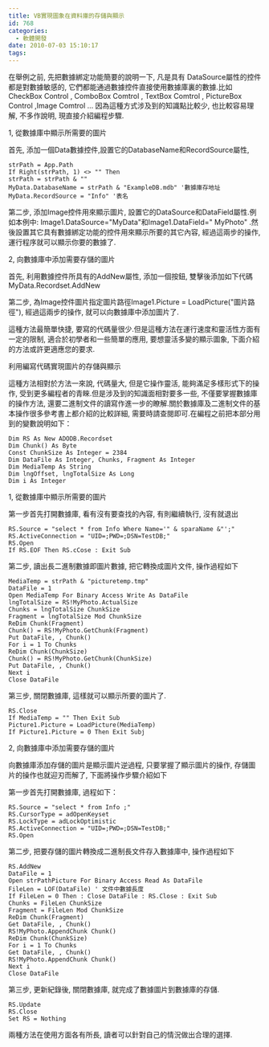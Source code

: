 ```yaml
---
title: VB實現圖象在資料庫的存儲與顯示
id: 768
categories:
  - 軟體開發
date: 2010-07-03 15:10:17
tags:
---
```


在舉例之前, 先把數據綁定功能簡要的說明一下, 凡是具有 DataSource屬性的控件都是對數據敏感的, 它們都能通過數據控件直接使用數據庫裏的數據.比如CheckBox Control , ComboBox Comtrol , TextBox Comtrol , PictureBox Control ,Image Comtrol … 因為這種方式涉及到的知識點比較少, 也比較容易理解, 不多作說明, 現直接介紹編程步驟.

1, 從數據庫中顯示所需要的圖片

首先, 添加一個Data數據控件,設置它的DatabaseName和RecordSource屬性,

<!--more-->

```
strPath = App.Path
If Right(strPath, 1) <> "" Then
strPath = strPath & ""
MyData.DatabaseName = strPath & "ExampleDB.mdb" '數據庫存地址
MyData.RecordSource = "Info" '表名
```

第二步, 添加Image控件用來顯示圖片, 設置它的DataSource和DataField屬性.例如本例中: Image1.DataSource="MyData"和Image1.DataField=" MyPhoto" .然後設置其它具有數據綁定功能的控件用來顯示所要的其它內容, 經過這兩步的操作, 運行程序就可以顯示你要的數據了.

2, 向數據庫中添加需要存儲的圖片

首先, 利用數據控件所具有的AddNew屬性, 添加一個按鈕, 雙擊後添加如下代碼 MyData.Recordset.AddNew

第二步, 為Image控件圖片指定圖片路徑Image1.Picture = LoadPicture("圖片路徑"), 經過這兩步的操作, 就可以向數據庫中添加圖片了.

這種方法最簡單快捷, 要寫的代碼量很少.但是這種方法在運行速度和靈活性方面有一定的限制, 適合於初學者和一些簡單的應用, 要想靈活多變的顯示圖象, 下面介紹的方法或許更適應您的要求.

利用編寫代碼實現圖片的存儲與顯示

這種方法相對於方法一來說, 代碼量大, 但是它操作靈活, 能夠滿足多樣形式下的操作, 受到更多編程者的青睞.但是涉及到的知識面相對要多一些, 不僅要掌握數據庫的操作方法, 還要二進制文件的讀寫作進一步的瞭解.關於數據庫及二進制文件的基本操作很多參考書上都介紹的比較詳細, 需要時請查閱即可.在編程之前把本部分用到的變數說明如下：

```
Dim RS As New ADODB.Recordset
Dim Chunk() As Byte
Const ChunkSize As Integer = 2384
Dim DataFile As Integer, Chunks, Fragment As Integer
Dim MediaTemp As String
Dim lngOffset, lngTotalSize As Long
Dim i As Integer
```

1, 從數據庫中顯示所需要的圖片

第一步首先打開數據庫, 看有沒有要查找的內容, 有則繼續執行, 沒有就退出

```
RS.Source = "select * from Info Where Name='" & sparaName &"';"
RS.ActiveConnection = "UID=;PWD=;DSN=TestDB;"
RS.Open
If RS.EOF Then RS.cCose : Exit Sub
```

第二步, 讀出長二進制數據即圖片數據, 把它轉換成圖片文件, 操作過程如下

```
MediaTemp = strPath & "picturetemp.tmp"
DataFile = 1
Open MediaTemp For Binary Access Write As DataFile
lngTotalSize = RS!MyPhoto.ActualSize
Chunks = lngTotalSize ChunkSize
Fragment = lngTotalSize Mod ChunkSize
ReDim Chunk(Fragment)
Chunk() = RS!MyPhoto.GetChunk(Fragment)
Put DataFile, , Chunk()
For i = 1 To Chunks
ReDim Chunk(ChunkSize)
Chunk() = RS!MyPhoto.GetChunk(ChunkSize)
Put DataFile, , Chunk()
Next i
Close DataFile
```

第三步, 關閉數據庫, 這樣就可以顯示所要的圖片了.

```
RS.Close
If MediaTemp = "" Then Exit Sub
Picture1.Picture = LoadPicture(MediaTemp)
If Picture1.Picture = 0 Then Exit Subj
```

2, 向數據庫中添加需要存儲的圖片

向數據庫添加存儲的圖片是顯示圖片逆過程, 只要掌握了顯示圖片的操作, 存儲圖片的操作也就迎刃而解了, 下面將操作步驟介紹如下

第一步首先打開數據庫, 過程如下：

```
RS.Source = "select * from Info ;"
RS.CursorType = adOpenKeyset
RS.LockType = adLockOptimistic
RS.ActiveConnection = "UID=;PWD=;DSN=TestDB;"
RS.Open
```

第二步, 把要存儲的圖片轉換成二進制長文件存入數據庫中, 操作過程如下

```
RS.AddNew
DataFile = 1
Open strPathPicture For Binary Access Read As DataFile
FileLen = LOF(DataFile) ' 文件中數據長度
If FileLen = 0 Then : Close DataFile : RS.Close : Exit Sub
Chunks = FileLen ChunkSize
Fragment = FileLen Mod ChunkSize
ReDim Chunk(Fragment)
Get DataFile, , Chunk()
RS!MyPhoto.AppendChunk Chunk()
ReDim Chunk(ChunkSize)
For i = 1 To Chunks
Get DataFile, , Chunk()
RS!MyPhoto.AppendChunk Chunk()
Next i
Close DataFile
```

第三步, 更新紀錄後, 關閉數據庫, 就完成了數據圖片到數據庫的存儲.

```
RS.Update
RS.Close
Set RS = Nothing
```

兩種方法在使用方面各有所長, 讀者可以針對自己的情況做出合理的選擇.

